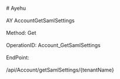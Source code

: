 <br>#     Ayehu</br>
<br>AY AccountGetSamlSettings</br>
<br>Method: Get</br>
<br>OperationID: Account_GetSamlSettings</br>
<br>EndPoint:</br>
<br>/api/Account/getSamlSettings/{tenantName}</br>
